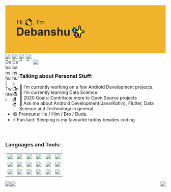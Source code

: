 <img src="https://github.com/Debanshu777/Debanshu777/blob/main/banner.png"/>
<a href="https://twitter.com/DattaDebanshu">
  <img align="left" alt="Debanshu | Twitter" width="22px" src="https://cdn.jsdelivr.net/npm/simple-icons@v3/icons/twitter.svg" />
</a>
<a href="https://www.linkedin.com/in/debanshu-datta-483376169/">
  <img align="left" alt="Debanshu's LinkdeIN" width="22px" src="https://cdn.jsdelivr.net/npm/simple-icons@v3/icons/linkedin.svg" />
</a>
<a href="https://www.instagram.com/debanshu.datta">
  <img align="left" alt="Debanshu's Instagram" width="22px" height="22px" src="https://cdn.jsdelivr.net/npm/simple-icons@v3/icons/instagram.svg" />
</a>
<a href="https://medium.com/@debanshudatta123">
  <img align="left" alt="Debanshu's Instagram" width="22px" height="22px" src="https://simpleicons.org/icons/medium.svg" />
</a>
<br>
<br>
<img src="https://komarev.com/ghpvc/?username=Debanshu777&style=flat-square"/>

### Talking about Personal Stuff:

- 🔭 I’m currently working on a few Android Development projects.
- 🌱 I’m currently learning Data Science.
- 🥅 2020 Goals: Contribute more to Open Source projects
- 💬 Ask me about Android Development(Java/Kotlin), Flutter, Data Science and Technology in general.
- 😄 Pronouns: He / Him / Bro / Dude.
- ⚡ Fun fact: Sleeping is my favourite hobby besides coding

<br>

### Languages and Tools:
<table border="0" width="0">
    <tr>
        <td align="center"><img src="https://img.shields.io/badge/java-%23ED8B00.svg?&style=for-the-badge&logo=java&logoColor=white"/></td>
        <td align="center"><img src="https://img.shields.io/badge/kotlin-%230095D5.svg?&style=for-the-badge&logo=kotlin&logoColor=white"/></td>
        <td align="center"><img src="https://img.shields.io/badge/dart-%230175C2.svg?&style=for-the-badge&logo=dart&logoColor=white"/></td>
        <td align="center"><img src="https://img.shields.io/badge/Flutter%20-%2302569B.svg?&style=for-the-badge&logo=Flutter&logoColor=white" /></td>
        <td align="center"><img src="https://img.shields.io/badge/material%20ui%20-%230081CB.svg?&style=for-the-badge&logo=material-ui&logoColor=white"/></td>
        <td align="center"><img src="https://img.shields.io/badge/Jupyter%20-%23F37626.svg?&style=for-the-badge&logo=Jupyter&logoColor=white" /></td>
    </tr>
    <tr>
        <td align="center"><img src="https://img.shields.io/badge/python%20-%2314354C.svg?&style=for-the-badge&logo=python&logoColor=white"/></td>
        <td align="center"><img src="https://img.shields.io/badge/numpy%20-%23013243.svg?&style=for-the-badge&logo=numpy&logoColor=white" /></td>
        <td align="center"><img src="https://img.shields.io/badge/pandas%20-%23150458.svg?&style=for-the-badge&logo=pandas&logoColor=white" /></td>
        <td align="center"><img src="https://img.shields.io/badge/go-%2300ADD8.svg?&style=for-the-badge&logo=go&logoColor=white"/></td>
        <td align="center"><img src="https://img.shields.io/badge/git%20-%23F05033.svg?&style=for-the-badge&logo=git&logoColor=white"/></td>
        <td align="center"><img src="https://img.shields.io/badge/github%20-%23121011.svg?&style=for-the-badge&logo=github&logoColor=white"/></td>
    </tr>
    <tr>
        <td align="center"><img src="https://img.shields.io/badge/sqlite-%2307405e.svg?&style=for-the-badge&logo=sqlite&logoColor=white"/></td>
        <td align="center"><img src="https://img.shields.io/badge/firebase%20-%23039BE5.svg?&style=for-the-badge&logo=firebase"/></td>
        <td align="center"><img src="https://img.shields.io/badge/markdown-%23000000.svg?&style=for-the-badge&logo=markdown&logoColor=white"/></td>
        <td align="center"><img src="https://img.shields.io/badge/c%20-%2300599C.svg?&style=for-the-badge&logo=c&logoColor=white"/></td?>
        <td align="center"><img src="https://img.shields.io/badge/c++%20-%2300599C.svg?&style=for-the-badge&logo=c%2B%2B&ogoColor=white"/></td>
        <td align="center"><img src="https://img.shields.io/badge/html5%20-%23E34F26.svg?&style=for-the-badge&logo=html5&logoColor=white"/></td>
    </tr> 
</table>
<img src="https://github-readme-stats.vercel.app/api/top-langs/?username=Debanshu777" align="right"/>
<img src="https://spotify-recently-played-readme.vercel.app/api?user=wex8xjk0lgc4m948k3cb68xe8&count=2&width=300" align="left"/>
<img src="https://github-readme-stats.vercel.app/api?username=Debanshu777&count_private=true" align="left"/>


